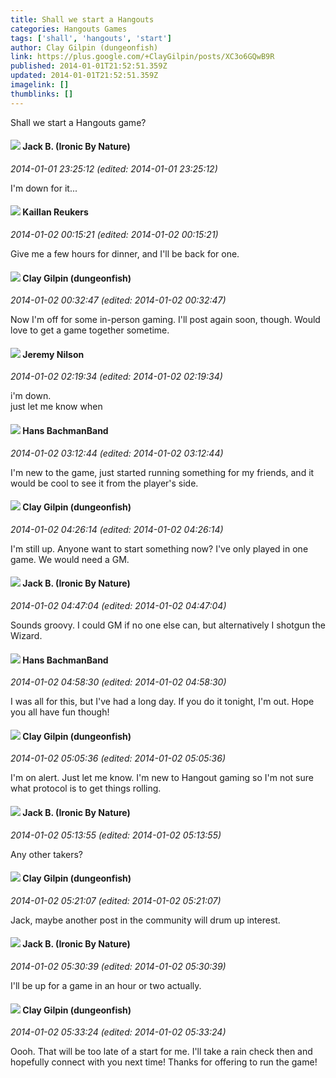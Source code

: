 ```yaml
---
title: Shall we start a Hangouts
categories: Hangouts Games
tags: ['shall', 'hangouts', 'start']
author: Clay Gilpin (dungeonfish)
link: https://plus.google.com/+ClayGilpin/posts/XC3o6GQwB9R
published: 2014-01-01T21:52:51.359Z
updated: 2014-01-01T21:52:51.359Z
imagelink: []
thumblinks: []
---
```


Shall we start a Hangouts game?
<div id='comment z13cene4gsrqh1jxo04cgrmx4vbuhvjx1lc0k'>
  <h4><img src='{{site.baseurl}}//images/avatars/106583966736722854688_photo.jpg'> Jack B. (Ironic By Nature)</h4>
      <p><cite>2014-01-01 23:25:12 (edited: 2014-01-01 23:25:12)</cite></p>
        <p>I&#39;m down for it...</p>
</div>
        

<div id='comment z13cene4gsrqh1jxo04cgrmx4vbuhvjx1lc0k'>
  <h4><img src='{{site.baseurl}}//images/avatars/102432813547907642843_photo.jpg'> Kaillan Reukers</h4>
      <p><cite>2014-01-02 00:15:21 (edited: 2014-01-02 00:15:21)</cite></p>
        <p>Give me a few hours for dinner, and I&#39;ll be back for one.</p>
</div>
        

<div id='comment z13cene4gsrqh1jxo04cgrmx4vbuhvjx1lc0k'>
  <h4><img src='{{site.baseurl}}//images/avatars/117038069519773891349_photo.jpg'> Clay Gilpin (dungeonfish)</h4>
      <p><cite>2014-01-02 00:32:47 (edited: 2014-01-02 00:32:47)</cite></p>
        <p>Now I&#39;m off for some in-person gaming. I&#39;ll post again soon, though. Would love to get a game together sometime.</p>
</div>
        

<div id='comment z13cene4gsrqh1jxo04cgrmx4vbuhvjx1lc0k'>
  <h4><img src='{{site.baseurl}}//images/avatars/110382124695029047523_photo.jpg'> Jeremy Nilson</h4>
      <p><cite>2014-01-02 02:19:34 (edited: 2014-01-02 02:19:34)</cite></p>
        <p>i&#39;m down.<br />just let me know when</p>
</div>
        

<div id='comment z13cene4gsrqh1jxo04cgrmx4vbuhvjx1lc0k'>
  <h4><img src='{{site.baseurl}}//images/avatars/117822954206033280346_photo.jpg'> Hans BachmanBand</h4>
      <p><cite>2014-01-02 03:12:44 (edited: 2014-01-02 03:12:44)</cite></p>
        <p>I&#39;m new to the game, just started running something for my friends, and it would be cool to see it from the player&#39;s side.</p>
</div>
        

<div id='comment z13cene4gsrqh1jxo04cgrmx4vbuhvjx1lc0k'>
  <h4><img src='{{site.baseurl}}//images/avatars/117038069519773891349_photo.jpg'> Clay Gilpin (dungeonfish)</h4>
      <p><cite>2014-01-02 04:26:14 (edited: 2014-01-02 04:26:14)</cite></p>
        <p>I&#39;m still up. Anyone want to start something now? I&#39;ve only played in one game. We would need a GM.</p>
</div>
        

<div id='comment z13cene4gsrqh1jxo04cgrmx4vbuhvjx1lc0k'>
  <h4><img src='{{site.baseurl}}//images/avatars/106583966736722854688_photo.jpg'> Jack B. (Ironic By Nature)</h4>
      <p><cite>2014-01-02 04:47:04 (edited: 2014-01-02 04:47:04)</cite></p>
        <p>Sounds groovy. I could GM if no one else can, but alternatively I shotgun the Wizard.</p>
</div>
        

<div id='comment z13cene4gsrqh1jxo04cgrmx4vbuhvjx1lc0k'>
  <h4><img src='{{site.baseurl}}//images/avatars/117822954206033280346_photo.jpg'> Hans BachmanBand</h4>
      <p><cite>2014-01-02 04:58:30 (edited: 2014-01-02 04:58:30)</cite></p>
        <p>I was all for this, but I&#39;ve had a long day. If you do it tonight, I&#39;m out. Hope you all have fun though!</p>
</div>
        

<div id='comment z13cene4gsrqh1jxo04cgrmx4vbuhvjx1lc0k'>
  <h4><img src='{{site.baseurl}}//images/avatars/117038069519773891349_photo.jpg'> Clay Gilpin (dungeonfish)</h4>
      <p><cite>2014-01-02 05:05:36 (edited: 2014-01-02 05:05:36)</cite></p>
        <p>I&#39;m on alert. Just let me know. I&#39;m new to Hangout gaming so I&#39;m not sure what protocol is to get things rolling.</p>
</div>
        

<div id='comment z13cene4gsrqh1jxo04cgrmx4vbuhvjx1lc0k'>
  <h4><img src='{{site.baseurl}}//images/avatars/106583966736722854688_photo.jpg'> Jack B. (Ironic By Nature)</h4>
      <p><cite>2014-01-02 05:13:55 (edited: 2014-01-02 05:13:55)</cite></p>
        <p>Any other takers?</p>
</div>
        

<div id='comment z13cene4gsrqh1jxo04cgrmx4vbuhvjx1lc0k'>
  <h4><img src='{{site.baseurl}}//images/avatars/117038069519773891349_photo.jpg'> Clay Gilpin (dungeonfish)</h4>
      <p><cite>2014-01-02 05:21:07 (edited: 2014-01-02 05:21:07)</cite></p>
        <p>Jack, maybe another post in the community will drum up interest.</p>
</div>
        

<div id='comment z13cene4gsrqh1jxo04cgrmx4vbuhvjx1lc0k'>
  <h4><img src='{{site.baseurl}}//images/avatars/106583966736722854688_photo.jpg'> Jack B. (Ironic By Nature)</h4>
      <p><cite>2014-01-02 05:30:39 (edited: 2014-01-02 05:30:39)</cite></p>
        <p>I&#39;ll be up for a game in an hour or two actually.</p>
</div>
        

<div id='comment z13cene4gsrqh1jxo04cgrmx4vbuhvjx1lc0k'>
  <h4><img src='{{site.baseurl}}//images/avatars/117038069519773891349_photo.jpg'> Clay Gilpin (dungeonfish)</h4>
      <p><cite>2014-01-02 05:33:24 (edited: 2014-01-02 05:33:24)</cite></p>
        <p>Oooh. That will be too late of a start for me. I&#39;ll take a rain check then and hopefully connect with you next time! Thanks for offering to run the game!</p>
</div>
        